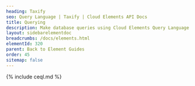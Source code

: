 ```yaml
---
heading: Taxify
seo: Query Language | Taxify | Cloud Elements API Docs
title: Querying
description: Make database queries using Cloud Elements Query Language.
layout: sidebarelementdoc
breadcrumbs: /docs/elements.html
elementId: 320
parent: Back to Element Guides
order: 45
sitemap: false
---
```


{% include ceql.md %}
